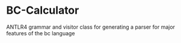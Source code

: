 # BC-Calculator
ANTLR4 grammar and visitor class for generating a parser for major features of the bc language

